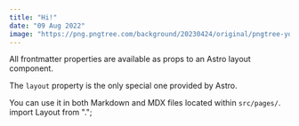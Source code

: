 ```yaml
---
title: "Hi!"
date: "09 Aug 2022"
image: "https://png.pngtree.com/background/20230424/original/pngtree-young-asian-girl-in-glasses-is-smiling-in-the-street-picture-image_2463201.jpg"
---
```


All frontmatter properties are available as props to an Astro layout component.

The `layout` property is the only special one provided by Astro.

You can use it in both Markdown and MDX files located within `src/pages/`.
import Layout from ".";

